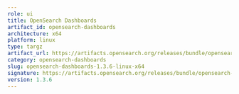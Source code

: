 ```yaml
---
role: ui
title: OpenSearch Dashboards
artifact_id: opensearch-dashboards
architecture: x64
platform: linux
type: targz
artifact_url: https://artifacts.opensearch.org/releases/bundle/opensearch-dashboards/1.3.6/opensearch-dashboards-1.3.6-linux-x64.tar.gz
category: opensearch-dashboards
slug: opensearch-dashboards-1.3.6-linux-x64
signature: https://artifacts.opensearch.org/releases/bundle/opensearch-dashboards/1.3.6/opensearch-dashboards-1.3.6-linux-x64.tar.gz.sig
version: 1.3.6
---
```


